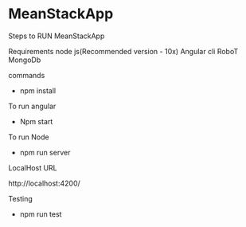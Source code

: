 # MeanStackApp


Steps to RUN MeanStackApp

Requirements
node js(Recommended version - 10x)
Angular cli
RoboT
MongoDb

commands
- npm install

To run angular
- Npm start

To run Node
- npm run server


LocalHost URL

http://localhost:4200/


Testing
- npm run test



